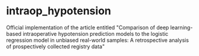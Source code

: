 # intraop_hypotension
Official implementation of the article entitled "Comparison of deep learning-based intraoperative hypotension prediction models to the logistic regression model in unbiased real-world samples: A retrospective analysis of prospectively collected registry data"

